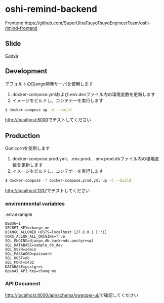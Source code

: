 # oshi-remind-backend
Frontend https://github.com/SuperUltraTsuyoTsuyoEngineerTeam/oshi-rimind-frontend

<!--## DEMO-->

## Slide
[Canva](https://www.canva.com/design/DAFuAl55a2E/MXj4ZJwDMG579XWrye7ePA/edit?utm_content=DAFuAl55a2E&utm_campaign=designshare&utm_medium=link2&utm_source=sharebutton)

## Development

デフォルトのDjango開発サーバを使用します

1. docker-compose.ymlおよび.env.devファイル内の環境変数を更新します
2. イメージをビルドし、コンテナーを実行します

```sh
$ docker-compose up -d --build
```

[http://localhost:8000](http://localhost:8000)でテストしてください<br>

## Production

Gunicornを使用します

1. docker-compose.prod.yml、.env.prod、.env.prod.dbファイル内の環境変数を更新します
2. イメージをビルドし、コンテナーを実行します

```sh
$ docker-compose -f docker-compose.prod.yml up -d --build
```

[http://localhost:1337](http://localhost:1337)でテストしてください<br>

### environmental variables

.env.example
```
DEBUG=1
SECRET_KEY=change_me
DJANGO_ALLOWED_HOSTS=localhost 127.0.0.1 [::1]
CORS_ALLOW_ALL_ORIGINS=True
SQL_ENGINE=django.db.backends.postgresql
SQL_DATABASE=sample_db_dev
SQL_USER=admin
SQL_PASSWORD=password
SQL_HOST=db
SQL_PORT=5432
DATABASE=postgres
OpenAI_API_Key=chang_me
```

### API Document
[http://localhost:8000/api/schema/swagger-ui/](http://localhost:8000/api/schema/swagger-ui/)で確認してください<br>
